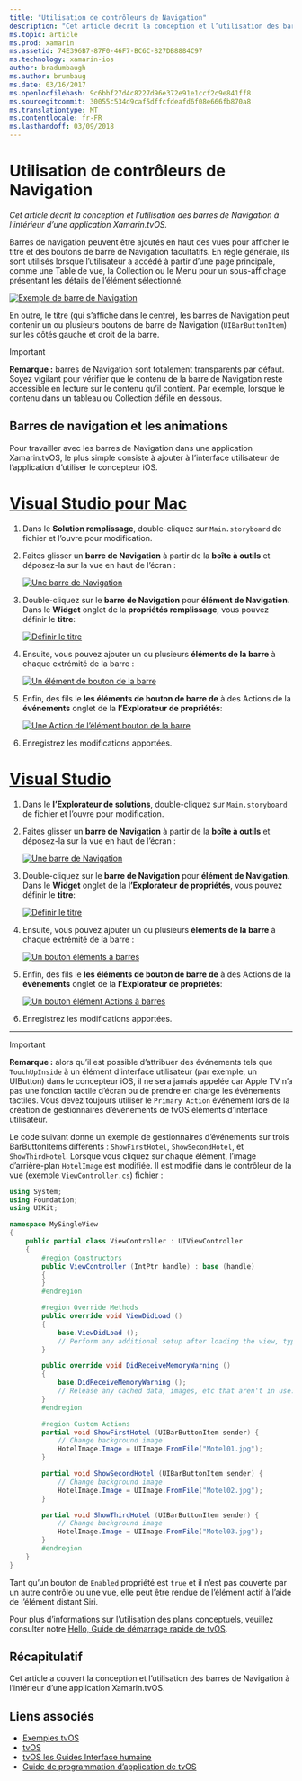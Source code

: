 ```yaml
---
title: "Utilisation de contrôleurs de Navigation"
description: "Cet article décrit la conception et l’utilisation des barres de Navigation à l’intérieur d’une application Xamarin.tvOS."
ms.topic: article
ms.prod: xamarin
ms.assetid: 74E396B7-87F0-46F7-BC6C-827DB8884C97
ms.technology: xamarin-ios
author: bradumbaugh
ms.author: brumbaug
ms.date: 03/16/2017
ms.openlocfilehash: 9c6bbf27d4c8227d96e372e91e1ccf2c9e841ff8
ms.sourcegitcommit: 30055c534d9caf5dffcfdeafd6f08e666fb870a8
ms.translationtype: MT
ms.contentlocale: fr-FR
ms.lasthandoff: 03/09/2018
---
```

# <a name="working-with-navigation-controllers"></a>Utilisation de contrôleurs de Navigation

_Cet article décrit la conception et l’utilisation des barres de Navigation à l’intérieur d’une application Xamarin.tvOS._

Barres de navigation peuvent être ajoutés en haut des vues pour afficher le titre et des boutons de barre de Navigation facultatifs. En règle générale, ils sont utilisés lorsque l’utilisateur a accédé à partir d’une page principale, comme une Table de vue, la Collection ou le Menu pour un sous-affichage présentant les détails de l’élément sélectionné.

[![](navigation-bars-images/navbar01.png "Exemple de barre de Navigation")](navigation-bars-images/navbar01.png#lightbox)

En outre, le titre (qui s’affiche dans le centre), les barres de Navigation peut contenir un ou plusieurs boutons de barre de Navigation (`UIBarButtonItem`) sur les côtés gauche et droit de la barre.

> [!IMPORTANT]
> **Remarque :** barres de Navigation sont totalement transparents par défaut. Soyez vigilant pour vérifier que le contenu de la barre de Navigation reste accessible en lecture sur le contenu qu’il contient. Par exemple, lorsque le contenu dans un tableau ou Collection défile en dessous.




<a name="Navigation-Bars-and-Storyboards" />

## <a name="navigation-bars-and-storyboards"></a>Barres de navigation et les animations

Pour travailler avec les barres de Navigation dans une application Xamarin.tvOS, le plus simple consiste à ajouter à l’interface utilisateur de l’application d’utiliser le concepteur iOS.

# <a name="visual-studio-for-mactabvsmac"></a>[Visual Studio pour Mac](#tab/vsmac)


1. Dans le **Solution remplissage**, double-cliquez sur `Main.storyboard` de fichier et l’ouvre pour modification.
1. Faites glisser un **barre de Navigation** à partir de la **boîte à outils** et déposez-la sur la vue en haut de l’écran : 

    [![](navigation-bars-images/navbar02.png "Une barre de Navigation")](navigation-bars-images/navbar02.png#lightbox)
1. Double-cliquez sur le **barre de Navigation** pour **élément de Navigation**. Dans le **Widget** onglet de la **propriétés remplissage**, vous pouvez définir le **titre**: 

    [![](navigation-bars-images/navbar03.png "Définir le titre")](navigation-bars-images/navbar03.png#lightbox)
1. Ensuite, vous pouvez ajouter un ou plusieurs **éléments de la barre** à chaque extrémité de la barre : 

    [![](navigation-bars-images/navbar04.png "Un élément de bouton de la barre")](navigation-bars-images/navbar04.png#lightbox)
1. Enfin, des fils le **les éléments de bouton de barre de** à des Actions de la **événements** onglet de la **l’Explorateur de propriétés**: 

    [![](navigation-bars-images/navbar05.png "Une Action de l’élément bouton de la barre")](navigation-bars-images/navbar05.png#lightbox)
1. Enregistrez les modifications apportées.


# <a name="visual-studiotabvswin"></a>[Visual Studio](#tab/vswin)


1. Dans le **l’Explorateur de solutions**, double-cliquez sur `Main.storyboard` de fichier et l’ouvre pour modification.
1. Faites glisser un **barre de Navigation** à partir de la **boîte à outils** et déposez-la sur la vue en haut de l’écran : 

    [![](navigation-bars-images/navbar02-vs.png "Une barre de Navigation")](navigation-bars-images/navbar02-vs.png#lightbox)
1. Double-cliquez sur le **barre de Navigation** pour **élément de Navigation**. Dans le **Widget** onglet de la **l’Explorateur de propriétés**, vous pouvez définir le **titre**: 

    [![](navigation-bars-images/navbar03-vs.png "Définir le titre")](navigation-bars-images/navbar03-vs.png#lightbox)
1. Ensuite, vous pouvez ajouter un ou plusieurs **éléments de la barre** à chaque extrémité de la barre : 

    [![](navigation-bars-images/navbar04-vs.png "Un bouton éléments à barres")](navigation-bars-images/navbar04-vs.png#lightbox)
1. Enfin, des fils le **les éléments de bouton de barre de** à des Actions de la **événements** onglet de la **l’Explorateur de propriétés**: 

    [![](navigation-bars-images/navbar05-vs.png "Un bouton élément Actions à barres")](navigation-bars-images/navbar05-vs.png#lightbox)
1. Enregistrez les modifications apportées.


-----

> [!IMPORTANT]
> **Remarque :** alors qu’il est possible d’attribuer des événements tels que `TouchUpInside` à un élément d’interface utilisateur (par exemple, un UIButton) dans le concepteur iOS, il ne sera jamais appelée car Apple TV n’a pas une fonction tactile d’écran ou de prendre en charge les événements tactiles. Vous devez toujours utiliser le `Primary Action` événement lors de la création de gestionnaires d’événements de tvOS éléments d’interface utilisateur.




Le code suivant donne un exemple de gestionnaires d’événements sur trois BarButtonItems différents : `ShowFirstHotel`, `ShowSecondHotel`, et `ShowThirdHotel`. Lorsque vous cliquez sur chaque élément, l’image d’arrière-plan `HotelImage` est modifiée. Il est modifié dans le contrôleur de la vue (exemple `ViewController.cs`) fichier :

```csharp
using System;
using Foundation;
using UIKit;

namespace MySingleView
{
    public partial class ViewController : UIViewController
    {
        #region Constructors
        public ViewController (IntPtr handle) : base (handle)
        {
        }
        #endregion

        #region Override Methods
        public override void ViewDidLoad ()
        {
            base.ViewDidLoad ();
            // Perform any additional setup after loading the view, typically from a nib.
        }

        public override void DidReceiveMemoryWarning ()
        {
            base.DidReceiveMemoryWarning ();
            // Release any cached data, images, etc that aren't in use.
        }
        #endregion

        #region Custom Actions
        partial void ShowFirstHotel (UIBarButtonItem sender) {
            // Change background image
            HotelImage.Image = UIImage.FromFile("Motel01.jpg");
        }

        partial void ShowSecondHotel (UIBarButtonItem sender) {
            // Change background image
            HotelImage.Image = UIImage.FromFile("Motel02.jpg");
        }

        partial void ShowThirdHotel (UIBarButtonItem sender) {
            // Change background image
            HotelImage.Image = UIImage.FromFile("Motel03.jpg");
        }
        #endregion
    }
}
```

Tant qu’un bouton de `Enabled` propriété est `true` et il n’est pas couverte par un autre contrôle ou une vue, elle peut être rendue de l’élément actif à l’aide de l’élément distant Siri.

Pour plus d’informations sur l’utilisation des plans conceptuels, veuillez consulter notre [Hello, Guide de démarrage rapide de tvOS](~/ios/tvos/get-started/hello-tvos.md). 

<a name="Summary" />

## <a name="summary"></a>Récapitulatif

Cet article a couvert la conception et l’utilisation des barres de Navigation à l’intérieur d’une application Xamarin.tvOS.



## <a name="related-links"></a>Liens associés

- [Exemples tvOS](https://developer.xamarin.com/samples/tvos/all/)
- [tvOS](https://developer.apple.com/tvos/)
- [tvOS les Guides Interface humaine](https://developer.apple.com/tvos/human-interface-guidelines/)
- [Guide de programmation d’application de tvOS](https://developer.apple.com/library/prerelease/tvos/documentation/General/Conceptual/AppleTV_PG/)
